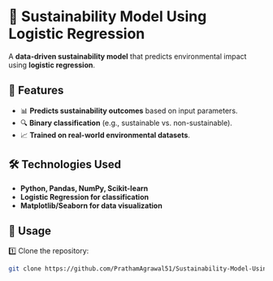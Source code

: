 # 🌱 Sustainability Model Using Logistic Regression  

A **data-driven sustainability model** that predicts environmental impact using **logistic regression**.  

## 🚀 Features  

- 📊 **Predicts sustainability outcomes** based on input parameters.  
- 🔍 **Binary classification** (e.g., sustainable vs. non-sustainable).  
- 📈 **Trained on real-world environmental datasets**.  

## 🛠️ Technologies Used  

- **Python, Pandas, NumPy, Scikit-learn**  
- **Logistic Regression for classification**  
- **Matplotlib/Seaborn for data visualization**  

## 🚀 Usage  

1️⃣ Clone the repository:  
```sh
git clone https://github.com/PrathamAgrawal51/Sustainability-Model-Using-Logistic-Regression.git
